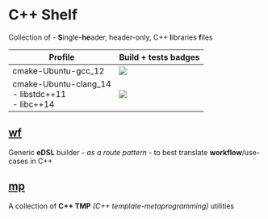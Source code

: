 # C++ Shelf

Collection of - **S**ingle-**he**ader, header-only, C++ **l**ibraries **f**iles

| Profile             | Build + tests badges |
| ------------------- | -------------------- |
| cmake-Ubuntu-gcc_12 | [![](https://github-actions.40ants.com/GuillaumeDua/CppShelf/matrix.svg?only=cmake-Ubuntu-gcc)](https://github.com/GuillaumeDua/CppShelf/actions/workflows/cmake-Ubuntu-gcc.yml) |
| cmake-Ubuntu-clang_14<br>- libstdc++11<br>- libc++14 | [![](https://github-actions.40ants.com/GuillaumeDua/CppShelf/matrix.svg?only=cmake-Ubuntu-clang)](https://github.com/GuillaumeDua/CppShelf/actions/workflows/cmake-Ubuntu-clang.yml) |

## [wf](https://github.com/GuillaumeDua/CppShelf/blob/main/documentation/wf.md)

Generic **eDSL** builder - *as a route pattern* - to best translate **workflow**/use-cases in C++

## [mp](https://github.com/GuillaumeDua/CppShelf/blob/main/includes/mp/csl/mp.hpp)

A collection of **C++ TMP** *(C++ template-metaprogramming)* utilities

